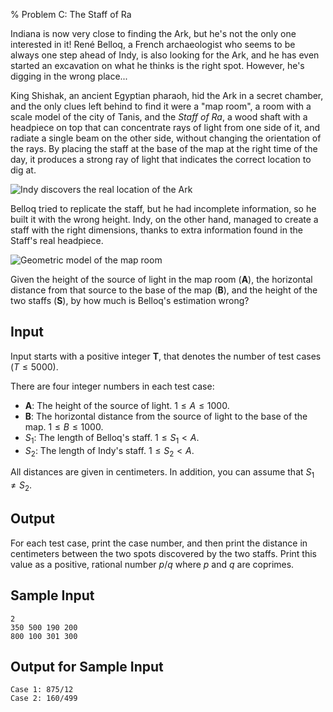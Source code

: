 % Problem C: The Staff of Ra

Indiana is now very close to finding the Ark, but he's not the only one
interested in it! René Belloq, a French archaeologist who seems to be always
one step ahead of Indy, is also looking for the Ark, and he has even started
an excavation on what he thinks is the right spot. However, he's digging in
the wrong place...

King Shishak, an ancient Egyptian pharaoh, hid the Ark in a secret chamber,
and the only clues left behind to find it were a "map room", a room with a
scale model of the city of Tanis, and the _Staff of Ra_, a wood shaft with a
headpiece on top that can concentrate rays of light from one side of it, and
radiate a single beam on the other side, without changing the orientation of
the rays. By placing the staff at the base of the map at the right time of
the day, it produces a strong ray of light that indicates the correct
location to dig at.

![Indy discovers the real location of the Ark](staff1.jpg)

Belloq tried to replicate the staff, but he had incomplete information, so
he built it with the wrong height. Indy, on the other hand, managed to
create a staff with the right dimensions, thanks to extra information found
in the Staff's real headpiece.

![Geometric model of the map room](staff2.png)

Given the height of the source of light in the map room (**A**), the
horizontal distance from that source to the base of the map (**B**), and the
height of the two staffs (**S**), by how much is Belloq's estimation wrong?

## Input ##

Input starts with a positive integer **T**, that denotes the number of test
cases ($T \leq 5000$).

There are four integer numbers in each test case:

* **A**: The height of the source of light. $1 \leq A \leq 1000$.
* **B**: The horizontal distance from the source of light to the base of the
  map. $1 \leq B \leq 1000$.
* $S_1$: The length of Belloq's staff. $1 \leq S_1 < A$.
* $S_2$: The length of Indy's staff. $1 \leq S_2 < A$.

All distances are given in centimeters. In addition, you can assume that
$S_1 \neq S_2$.

## Output ##

For each test case, print the case number, and then print the distance in
centimeters between the two spots discovered by the two staffs. Print this
value as a positive, rational number $p/q$ where $p$ and $q$ are coprimes.

## Sample Input ##

~~~~
2
350 500 190 200
800 100 301 300
~~~~

## Output for Sample Input ##

~~~~
Case 1: 875/12
Case 2: 160/499
~~~~
